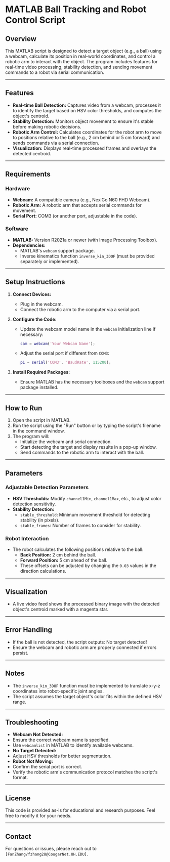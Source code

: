 # MATLAB Ball Tracking and Robot Control Script

## Overview
This MATLAB script is designed to detect a target object (e.g., a ball) using a webcam, calculate its position in real-world coordinates, and control a robotic arm to interact with the object. The program includes features for real-time video processing, stability detection, and sending movement commands to a robot via serial communication.

---

## Features
- **Real-time Ball Detection:** Captures video from a webcam, processes it to identify the target based on HSV color thresholds, and computes the object's centroid.
- **Stability Detection:** Monitors object movement to ensure it's stable before making robotic decisions.
- **Robotic Arm Control:** Calculates coordinates for the robot arm to move to positions relative to the ball (e.g., 2 cm behind or 5 cm forward) and sends commands via a serial connection.
- **Visualization:** Displays real-time processed frames and overlays the detected centroid.

---

## Requirements

### Hardware
- **Webcam:** A compatible camera (e.g., NexiGo N60 FHD Webcam).
- **Robotic Arm:** A robotic arm that accepts serial commands for movement.
- **Serial Port:** COM3 (or another port, adjustable in the code).

### Software
- **MATLAB:** Version R2021a or newer (with Image Processing Toolbox).
- **Dependencies:**
  - MATLAB's `webcam` support package.
  - Inverse kinematics function `inverse_kin_3DOF` (must be provided separately or implemented).

---

## Setup Instructions
1. **Connect Devices:**
   - Plug in the webcam.
   - Connect the robotic arm to the computer via a serial port.

2. **Configure the Code:**
   - Update the webcam model name in the `webcam` initialization line if necessary:
     ```matlab
     cam = webcam('Your Webcam Name');
     ```
   - Adjust the serial port if different from `COM3`:
     ```matlab
     p1 = serial('COM3', 'BaudRate', 115200);
     ```

3. **Install Required Packages:**
   - Ensure MATLAB has the necessary toolboxes and the `webcam` support package installed.

---

## How to Run
1. Open the script in MATLAB.
2. Run the script using the "Run" button or by typing the script's filename in the command window.
3. The program will:
   - Initialize the webcam and serial connection.
   - Start detecting the target and display results in a pop-up window.
   - Send commands to the robotic arm to interact with the ball.

---

## Parameters

### Adjustable Detection Parameters
- **HSV Thresholds:** Modify `channel1Min`, `channel1Max`, etc., to adjust color detection sensitivity.
- **Stability Detection:**
  - `stable_threshold`: Minimum movement threshold for detecting stability (in pixels).
  - `stable_frames`: Number of frames to consider for stability.

### Robot Interaction
- The robot calculates the following positions relative to the ball:
  - **Back Position:** 2 cm behind the ball.
  - **Forward Position:** 5 cm ahead of the ball.
  - These offsets can be adjusted by changing the `0.03` values in the direction calculations.

---

## Visualization
- A live video feed shows the processed binary image with the detected object's centroid marked with a magenta star.

---

## Error Handling
- If the ball is not detected, the script outputs:
No target detected!
- Ensure the webcam and robotic arm are properly connected if errors persist.

---

## Notes
- The `inverse_kin_3DOF` function must be implemented to translate x-y-z coordinates into robot-specific joint angles.
- The script assumes the target object's color fits within the defined HSV range.

---

## Troubleshooting
- **Webcam Not Detected:**
- Ensure the correct webcam name is specified.
- Use `webcamlist` in MATLAB to identify available webcams.
- **No Target Detected:**
- Adjust HSV thresholds for better segmentation.
- **Robot Not Moving:**
- Confirm the serial port is correct.
- Verify the robotic arm's communication protocol matches the script's format.

---

## License
This code is provided as-is for educational and research purposes. Feel free to modify it for your needs.

---

## Contact
For questions or issues, please reach out to `[FanZhang/fzhang28@CougarNet.UH.EDU]`.
